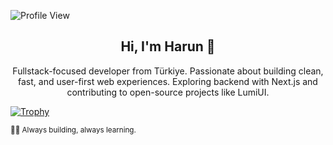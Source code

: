 ![Profile View](https://komarev.com/ghpvc/?username=SpadeyDev&color=ff69b4)  

<h2 align="center">Hi, I'm Harun 👋</h2>
<p align="center">
  Fullstack-focused developer from Türkiye. Passionate about building clean, fast, and user-first web experiences.  
  Exploring backend with Next.js and contributing to open-source projects like LumiUI.
</p>

[![Trophy](https://github-profile-trophy.vercel.app/?username=chefHarun&title=Stars,Followers,Repositories,Commit,PullRequest,Issues&theme=onedark&margin-w=10&margin-h=10)](https://github.com/chefHarun)

<sub>🧑‍💻 Always building, always learning.</sub>
